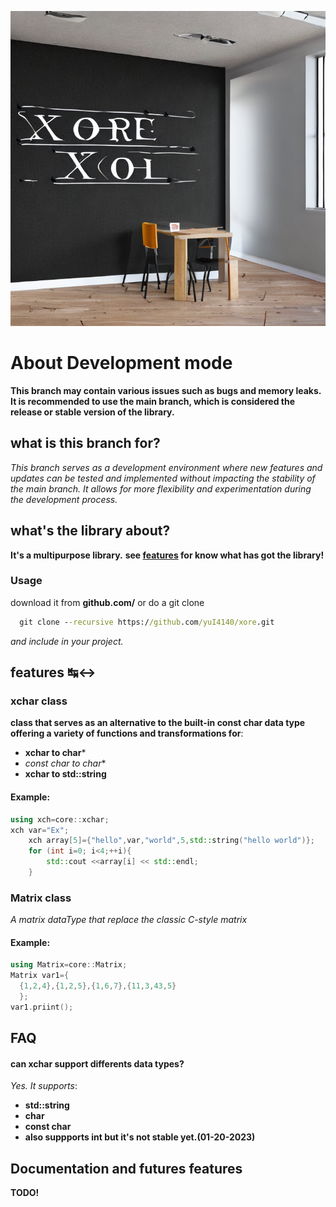 ![Xore](xore.png)
# About Development mode
**This branch may contain various issues such as bugs and memory leaks. It is recommended to use the main branch, which is considered the release or stable version of the library.**
## what is this branch for?
*This branch serves as a development environment where new features and updates can be tested and implemented without impacting the stability of the main branch. It allows for more flexibility and experimentation during the development process.*
## what's the library about?
**It's a multipurpose library.**
**see [features](#features) for know what has got the library!**
### Usage
download it from **github.com/** or do a git clone 

```bat
  git clone --recursive https://github.com/yuI4140/xore.git 
```
*and include in your project.*
## features ↹↔
### xchar class
**class that serves as an alternative to the built-in const char data type offering a variety of functions and transformations for**:
- **xchar to char***
- **const char* to char**
- **xchar to std::string**
#### Example:
```cpp
using xch=core::xchar;
xch var="Ex";
    xch array[5]={"hello",var,"world",5,std::string("hello world")};
    for (int i=0; i<4;++i){
        std::cout <<array[i] << std::endl;
    }
```
### Matrix class
*A matrix dataType that replace the classic C-style matrix*
#### Example:
```cpp
using Matrix=core::Matrix;
Matrix var1={
  {1,2,4},{1,2,5},{1,6,7},{11,3,43,5}
  };
var1.priint();
```
## FAQ
#### can xchar support differents data types?
*Yes. It supports*:
- **std::string**
- **char**
- **const char**
- **also suppports int but it's not stable yet.(01-20-2023)**
## Documentation and futures features
**TODO!**